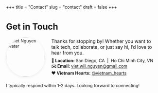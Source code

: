 +++
title = "Contact"
slug = "contact"
draft = false
+++

# Get in Touch

<div style="display: flex; align-items: center; gap: 1.5em; margin-bottom: 1.5em;">
  <img src="/images/ghibli-me-green.png" alt="Viet Nguyen avatar" style="width:128px; height:128px; border-radius: 50%; box-shadow: 0 2px 8px rgba(0,0,0,0.08);"/>
  <div>
    <p style="margin: 0 0 0.5em 0; font-size: 1.1em;">
      Thanks for stopping by! Whether you want to talk tech, collaborate, or just say hi, I’d love to hear from you.
    </p>
    <ul style="list-style: none; padding: 0; margin: 0;">
      <li><strong>📍 Location:</strong> San Diego, CA &nbsp;|&nbsp; Ho Chi Minh City, VN</li>
      <li><strong>✉️ Email:</strong> <a href="mailto:viet.will.nguyen@gmail.com">viet.will.nguyen@gmail.com</a></li>
      <li><strong>❤️ Vietnam Hearts:</strong> <a href="https://www.instagram.com/vietnam_hearts/" target="_blank">@vietnam_hearts</a></li>
    </ul>
  </div>
</div>

<p>
  I typically respond within 1-2 days. Looking forward to connecting!
</p>